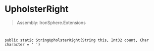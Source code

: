 ﻿

# UpholsterRight

> Assembly: IronSphere.Extensions



```


public static StringUpholsterRight(String this, Int32 count, Char character = ' ')
```